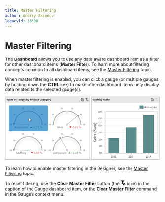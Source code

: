 ```yaml
---
title: Master Filtering
author: Andrey Aksenov
legacyId: 16598
---
```

# Master Filtering
The **Dashboard** allows you to use any data aware dashboard item as a filter for other dashboard items (**Master Filter**). To learn more about filtering concepts common to all dashboard items, see the [Master Filtering](../../../interactivity/master-filtering.md) topic.

When master filtering is enabled, you can click a gauge (or multiple gauges by holding down the **CTRL** key) to make other dashboard items only display data related to the selected gauge(s).

![Anim_Gauges_MasterFilter](../../../../../images/img19998.gif)

To learn how to enable master filtering in the Designer, see the [Master Filtering](../../../interactivity/master-filtering.md) topic.

To reset filtering, use the **Clear Master Filter** button (the ![DataShaping_Interactivity_ClearSelection](../../../../../images/img19686.png) icon) in the [caption](../../../dashboard-layout/dashboard-item-caption.md) of the Gauge dashboard item, or the **Clear Master Filter** command in the Gauge’s context menu.